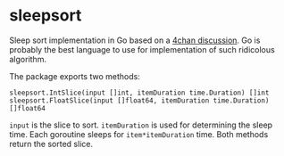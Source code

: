 # sleepsort

Sleep sort implementation in Go based on a [4chan discussion](http://dis.4chan.org/read/prog/1295544154).
Go is probably the best language to use for implementation of such ridicolous algorithm.

The package exports two methods:

```
sleepsort.IntSlice(input []int, itemDuration time.Duration) []int
sleepsort.FloatSlice(input []float64, itemDuration time.Duration) []float64
```

`input` is the slice to sort. `itemDuration` is used for determining the sleep time. Each goroutine
sleeps for `item*itemDuration` time. Both methods return the sorted slice.
